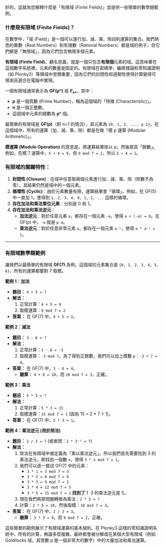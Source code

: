 好的，這就為您解釋什麼是「有限域 (Finite Fields)」並提供一些簡單的數學題範例。

### 什麼是有限域 (Finite Fields)？

在數學中，「域 (Field)」是一個可以進行加、減、乘、除四則運算的集合。我們熟悉的實數（Real Numbers）和有理數（Rational Numbers）都是域的例子，但它們都是「無限域」，因為它們包含無限多個元素。

**有限域 (Finite Field)**，顧名思義，就是一個只包含**有限個**元素的域。這意味著在這個數字系統裡，元素的數量是固定的。有限域在密碼學、編碼理論和零知識證明（如 Plonky3）等領域中至關重要，因為它們的封閉性和週期性使得計算變得可預測且適合在電腦中實現。

一個有限域通常表示為 **GF(pⁿ)** 或 **𝔽ₚₙ**，其中：
*   **p** 是一個質數 (Prime Number)，稱為這個域的「特徵 (Characteristic)」。
*   **n** 是一個正整數。
*   這個域中元素的總數為 **pⁿ** 個。

最簡單的有限域是 **GF(p)**（即 n=1 的情況），其元素為 `{0, 1, 2, ..., p-1}`。在這個域中，所有的運算（加、減、乘、除）都是在做「模 p 運算 (Modular Arithmetic)」。

**模運算 (Modulo Operation)** 的意思是，將運算結果除以 p，然後取其「餘數」。例如，在模 7 運算中，`5 + 4 = 9`，但 `9 mod 7 = 2`，所以 `5 + 4 = 2`。

### 有限域的關鍵特性：

1.  **封閉性 (Closure)**：在域中任意取兩個元素進行加、減、乘、除（除數不為零），其結果仍然是域中的一個元素。
2.  **循環性 (Cyclic)**：由於元素數量有限，運算結果會「循環」。例如，在 GF(5) 中一直加 1，會得到 `1, 2, 3, 4, 0, 1, 2, ...` 這樣的循環。
3.  **存在加法和乘法單位元素**：分別是 0 和 1。
4.  **存在加法和乘法逆元**：
    *   **加法逆元**：對於任意元素 `a`，都存在一個元素 `-a`，使得 `a + (-a) = 0`。在 GF(p) 中，`-a` 就是 `p-a`。
    *   **乘法逆元**：對於任意非零元素 `a`，都存在一個元素 `a⁻¹`，使得 `a * a⁻¹ = 1`。

---

### 有限域數學題範例

讓我們以最簡單的有限域 **GF(7)** 為例。這個域的元素集合是 `{0, 1, 2, 3, 4, 5, 6}`，所有的運算都要對 7 取模。

**範例 1：加法**
*   **題目：** `4 + 5 = ?`
*   **解法：**
    1.  正常計算：`4 + 5 = 9`
    2.  取模運算：`9 mod 7 = 2`
*   **答案：** 在 GF(7) 中，`4 + 5 = 2`。

**範例 2：減法**
*   **題目：** `3 - 6 = ?`
*   **解法：**
    1.  正常計算：`3 - 6 = -3`
    2.  取模運算：`-3 mod 7`。為了得到正餘數，我們可以加上模數 `p`：`-3 + 7 = 4`。
*   **答案：** 在 GF(7) 中，`3 - 6 = 4`。
    *   **驗算：** `4 + 6 = 10`，而 `10 mod 7 = 3`，正確。

**範例 3：乘法**
*   **題目：** `5 * 3 = ?`
*   **解法：**
    1.  正常計算：`5 * 3 = 15`
    2.  取模運算：`15 mod 7 = 1` (因為 15 = 2 * 7 + 1)。
*   **答案：** 在 GF(7) 中，`5 * 3 = 1`。

**範例 4：乘法逆元 (用於除法)**
*   **題目：** `2 / 3 = ?` (或者問：`2 * 3⁻¹ = ?`)
*   **解法：**
    1.  除法在有限域中被定義為「乘以乘法逆元」。所以我們首先需要找到 3 的乘法逆元，即找到一個數 `x`，使得 `3 * x mod 7 = 1`。
    2.  我們可以逐一嘗試 GF(7) 中的元素：
        *   `3 * 1 = 3 mod 7 = 3`
        *   `3 * 2 = 6 mod 7 = 6`
        *   `3 * 3 = 9 mod 7 = 2`
        *   `3 * 4 = 12 mod 7 = 5`
        *   `3 * 5 = 15 mod 7 = 1`  **找到了！** 3 的乘法逆元是 5。
    3.  現在我們將原問題轉換為乘法：`2 * 5 = ?`
    4.  計算：`2 * 5 = 10`，然後取模：`10 mod 7 = 3`。
*   **答案：** 在 GF(7) 中，`2 / 3 = 3`。
    *   **驗算：** `3 * 3 = 9`，而 `9 mod 7 = 2`，正確。

這些簡單的範例展示了有限域運算的基本規則。在 Plonky3 這樣的零知識證明系統中，所有的計算，無論多麼複雜，最終都會被分解成在某個大型有限域（例如 Goldilocks 域，其質數 p 是一個非常大的數字）中的大量加法和乘法運算。